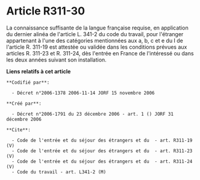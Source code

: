 # Article R311-30

La connaissance suffisante de la langue française requise, en application du dernier alinéa de l'article L. 341-2 du code du
travail, pour l'étranger appartenant à l'une des catégories mentionnées aux a, b, c et e du I de l'article R. 311-19 est
attestée ou validée dans les conditions prévues aux articles R. 311-23 et R. 311-24, dès l'entrée en France de l'intéressé ou
dans les deux années suivant son installation.

**Liens relatifs à cet article**

	**Codifié par**:

	  - Décret n°2006-1378 2006-11-14 JORF 15 novembre 2006

	**Créé par**:

	  - Décret n°2006-1791 du 23 décembre 2006 - art. 1 () JORF 31 décembre 2006

	**Cite**:

	  - Code de l'entrée et du séjour des étrangers et du  - art. R311-19 (V)
	  - Code de l'entrée et du séjour des étrangers et du  - art. R311-23 (V)
	  - Code de l'entrée et du séjour des étrangers et du  - art. R311-24 (V)
	  - Code du travail - art. L341-2 (M)

